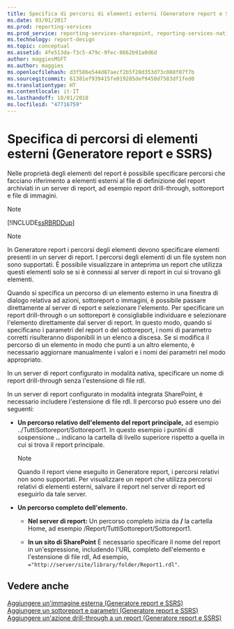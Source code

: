 ```yaml
---
title: Specifica di percorsi di elementi esterni (Generatore report e SSRS) | Microsoft Docs
ms.date: 03/01/2017
ms.prod: reporting-services
ms.prod_service: reporting-services-sharepoint, reporting-services-native
ms.technology: report-design
ms.topic: conceptual
ms.assetid: 4fe513da-f3c5-479c-9fec-8662b91a0d6d
author: maggiesMSFT
ms.author: maggies
ms.openlocfilehash: d3f586e544d87aecf2b5f28d353d73c088f07f7b
ms.sourcegitcommit: 61381ef939415fe019285def9450d7583df1fed0
ms.translationtype: HT
ms.contentlocale: it-IT
ms.lasthandoff: 10/01/2018
ms.locfileid: "47716759"
---
```

# <a name="specifying-paths-to-external-items-report-builder-and-ssrs"></a>Specifica di percorsi di elementi esterni (Generatore report e SSRS)
  Nelle proprietà degli elementi del report è possibile specificare percorsi che facciano riferimento a elementi esterni al file di definizione del report archiviati in un server di report, ad esempio report drill-through, sottoreport e file di immagini.  
  
> [!NOTE]  
>  [!INCLUDE[ssRBRDDup](../../includes/ssrbrddup-md.md)]  
  
> [!NOTE]  
>  In Generatore report i percorsi degli elementi devono specificare elementi presenti in un server di report. I percorsi degli elementi di un file system non sono supportati. È possibile visualizzare in anteprima un report che utilizza questi elementi solo se si è connessi al server di report in cui si trovano gli elementi.  
  
 Quando si specifica un percorso di un elemento esterno in una finestra di dialogo relativa ad azioni, sottoreport o immagini, è possibile passare direttamente al server di report e selezionare l'elemento. Per specificare un report drill-through o un sottoreport è consigliabile individuare e selezionare l'elemento direttamente dal server di report. In questo modo, quando si specificano i parametri del report o del sottoreport, i nomi di parametro corretti risulteranno disponibili in un elenco a discesa. Se si modifica il percorso di un elemento in modo che punti a un altro elemento, è necessario aggiornare manualmente i valori e i nomi dei parametri nel modo appropriato.  
  
 In un server di report configurato in modalità nativa, specificare un nome di report drill-through senza l'estensione di file rdl.  
  
 In un server di report configurato in modalità integrata SharePoint, è necessario includere l'estensione di file rdl. Il percorso può essere uno dei seguenti:  
  
-   **Un percorso relativo dell'elemento del report principale,** ad esempio ../TuttiSottoreport/Sottoreport1. In questo esempio i puntini di sospensione **..** indicano la cartella di livello superiore rispetto a quella in cui si trova il report principale.  
  
    > [!NOTE]  
    >  Quando il report viene eseguito in Generatore report, i percorsi relativi non sono supportati. Per visualizzare un report che utilizza percorsi relativi di elementi esterni, salvare il report nel server di report ed eseguirlo da tale server.  
  
-   **Un percorso completo dell'elemento.**  
  
    -   **Nel server di report:** Un percorso completo inizia da **/** la cartella Home, ad esempio /Report/TuttiSottoreport/Sottoreport1.  
  
    -   **In un sito di SharePoint** È necessario specificare il nome del report in un'espressione, includendo l'URL completo dell'elemento e l'estensione di file rdl, Ad esempio, `="http://server/site/library/folder/Report1.rdl"`.  
  
## <a name="see-also"></a>Vedere anche  
 [Aggiungere un'immagine esterna &#40;Generatore report e SSRS&#41;](../../reporting-services/report-design/add-an-external-image-report-builder-and-ssrs.md)   
 [Aggiungere un sottoreport e parametri &#40;Generatore report e SSRS&#41;](../../reporting-services/report-design/add-a-subreport-and-parameters-report-builder-and-ssrs.md)   
 [Aggiungere un'azione drill-through a un report &#40;Generatore report e SSRS&#41;](../../reporting-services/report-design/add-a-drillthrough-action-on-a-report-report-builder-and-ssrs.md)  
  
  
